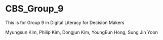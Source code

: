 # CBS_Group_9
This is for Group 9 in Digital Literacy for Decision Makers 

Myungsun Kim, Philip Kim, Dongjun Kim, YoungEun Hong, Sung Jin Yoon
